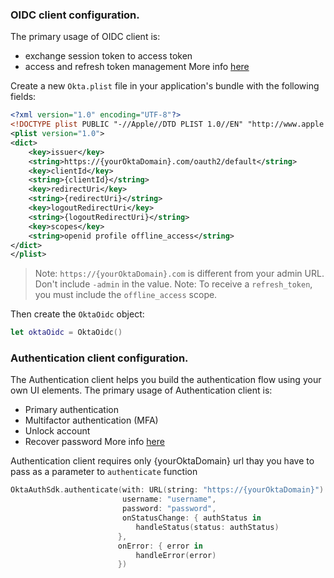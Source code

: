 ### OIDC client configuration.

The primary usage of OIDC client is:
- exchange session token to access token
- access and refresh token management
More info [here](https://github.com/okta/okta-oidc-ios)

Create a new `Okta.plist` file in your application's bundle with the following fields:

```xml
<?xml version="1.0" encoding="UTF-8"?>
<!DOCTYPE plist PUBLIC "-//Apple//DTD PLIST 1.0//EN" "http://www.apple.com/DTDs/PropertyList-1.0.dtd">
<plist version="1.0">
<dict>
    <key>issuer</key>
    <string>https://{yourOktaDomain}.com/oauth2/default</string>
    <key>clientId</key>
    <string>{clientId}</string>
    <key>redirectUri</key>
    <string>{redirectUri}</string>
    <key>logoutRedirectUri</key>
    <string>{logoutRedirectUri}</string>
    <key>scopes</key>
    <string>openid profile offline_access</string>
</dict>
</plist>
```
> Note: `https://{yourOktaDomain}.com` is different from your admin URL. Don't include `-admin` in the value.
> Note: To receive a `refresh_token`, you must include the `offline_access` scope.

Then create the `OktaOidc` object:

```swift
let oktaOidc = OktaOidc()
```

### Authentication client configuration.

The Authentication client helps you build the authentication flow using your own UI elements. The primary usage of Authentication client is:
- Primary authentication
- Multifactor authentication (MFA)
- Unlock account
- Recover password
More info [here](https://github.com/okta/okta-auth-swift)

Authentication client requires only {yourOktaDomain} url thay you have to pass as a parameter to `authenticate` function

```swift
OktaAuthSdk.authenticate(with: URL(string: "https://{yourOktaDomain}")!,
                         username: "username",
                         password: "password",
                         onStatusChange: { authStatus in
                            handleStatus(status: authStatus)
                        },
                        onError: { error in
                            handleError(error)
                        })
```
